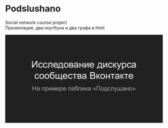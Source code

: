 # Podslushano
Social network course project <br>
Презентация, два ноутбука и два графа в html <br>


![Презентация](https://github.com/Lenchek/Podslushano/blob/master/Презентация.pdf?raw=true)
